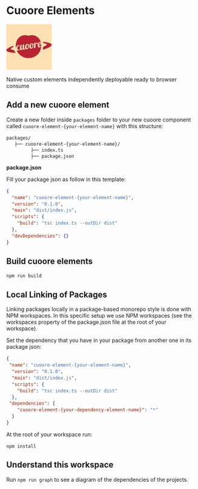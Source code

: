 # Cuoore Elements

![cuoore logo](./assets/logo.png)

Native custom elements independently deployable ready to browser consume

## Add a new cuoore element

Create a new folder inside `packages` folder to your new cuoore component called `cuoore-element-{your-element-name}` with this structure:

```
packages/
   ├── cuoore-element-{your-element-name}/
         ├── index.ts
         ├── package.json
```

**package.json**

Fill your package json as follow in this template:

```json
{
  "name": "cuoore-element-{your-element-name}",
  "version": "0.1.0",
  "main": "dist/index.js",
  "scripts": {
    "build": "tsc index.ts --outDir dist"
  },
  "devDependencies": {}
}
```

## Build cuoore elements

```
npm run build
```

## Local Linking of Packages

Linking packages locally in a package-based monorepo style is done with NPM workspaces. In this specific setup we use NPM workspaces (see the workspaces property of the package.json file at the root of your workspace).

Set the dependency that you have in your package from another one in its package json:

```json
{
 "name": "cuoore-element-{your-element-name}",
  "version": "0.1.0",
  "main": "dist/index.js",
  "scripts": {
    "build": "tsc index.ts --outDir dist"
  },
 "dependencies": {
    "cuoore-element-{your-dependency-element-name}": "*"
  }
}
```

At the root of your workspace run:

```
npm install
```

## Understand this workspace

Run `npm run graph` to see a diagram of the dependencies of the projects.
